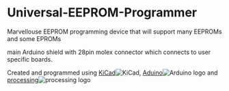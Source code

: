 # Universal-EEPROM-Programmer 

Marvellouse EEPROM programming device that will support many EEPROMs and some EPROMs

main Arduino shield with 28pin molex connector which connects to user specific boards.

Created and programmed using [KiCad](kicad-pcb.org/)![KiCad](http://kicad-pcb.org/favicon-32x32.png), [Aduino](arduino.cc)![Arduino logo](https://www.arduino.cc/favicon.ico) and [processing](https://processing.org/)![processing logo](https://processing.org/favicon.ico)



